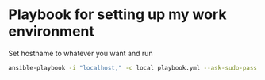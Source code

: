 Playbook for setting up my work environment
====================================

Set hostname to whatever you want and run

``` bash
ansible-playbook -i "localhost," -c local playbook.yml --ask-sudo-pass --become --extra-vars "testing=false hostname=laptop install_packages=false"
```
